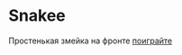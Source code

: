 # Snakee
Простенькая змейка на фронте
<a href="https://anatolius228snake.netlify.app/">поиграйте</a>
